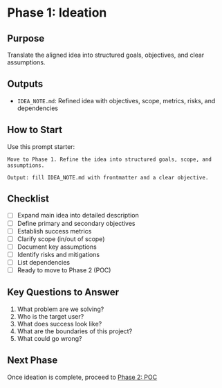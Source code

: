 # Phase 1: Ideation

## Purpose

Translate the aligned idea into structured goals, objectives, and clear assumptions.

## Outputs

- `IDEA_NOTE.md`: Refined idea with objectives, scope, metrics, risks, and dependencies

## How to Start

Use this prompt starter:

```
Move to Phase 1. Refine the idea into structured goals, scope, and assumptions.

Output: fill IDEA_NOTE.md with frontmatter and a clear objective.
```

## Checklist

- [ ] Expand main idea into detailed description
- [ ] Define primary and secondary objectives
- [ ] Establish success metrics
- [ ] Clarify scope (in/out of scope)
- [ ] Document key assumptions
- [ ] Identify risks and mitigations
- [ ] List dependencies
- [ ] Ready to move to Phase 2 (POC)

## Key Questions to Answer

1. What problem are we solving?
2. Who is the target user?
3. What does success look like?
4. What are the boundaries of this project?
5. What could go wrong?

## Next Phase

Once ideation is complete, proceed to [Phase 2: POC](../Phase2-POC/README.md)


